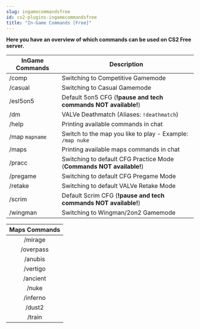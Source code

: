 ```yaml
---
slug: ingamecommandsfree
id: cs2-plugins-ingamecommandsfree
title: "In-Game Commands [Free]"
---
```

**Here you have an overview of which commands can be used on CS2 Free server.**

| InGame Commands | Description |
| ------------ | ----------- |
| /comp | Switching to Competitive Gamemode |
| /casual | Switching to Casual Gamemode |
| /esl5on5 | Default 5on5 CFG (**!pause and tech commands NOT available!**) |
| /dm | VALVe Deathmatch (Aliases: `!deathmatch`) |
| /help | Printing available commands in chat |
| /map `mapname` | Switch to the map you like to play - Example: `/map nuke` |
| /maps | Printing available maps commands in chat |
| /pracc | Switching to default CFG Practice Mode (**Commands NOT available!**) |
| /pregame | Switching to default CFG Pregame Mode |
| /retake | Switching to default VALVe Retake Mode |
| /scrim | Default Scrim CFG (**!pause and tech commands NOT available!**) |
| /wingman | Switching to Wingman/2on2 Gamemode | 

| Maps Commands | 
| :------------: |
| /mirage |
| /overpass |
| /anubis |
| /vertigo |
| /ancient | 
| /nuke |
| /inferno |
| /dust2 |
| /train |
